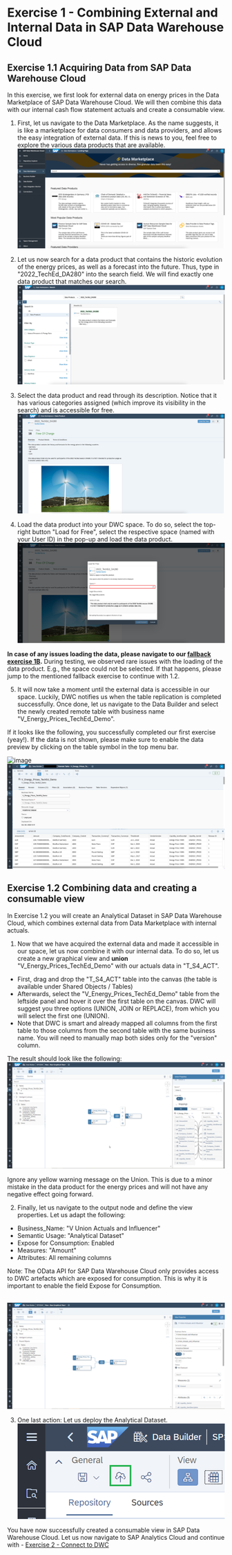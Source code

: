 # Exercise 1 - Combining External and Internal Data in SAP Data Warehouse Cloud

## Exercise 1.1 Acquiring Data from SAP Data Warehouse Cloud

In this exercise, we first look for external data on energy prices in the Data Marketplace of SAP Data Warehouse Cloud. We will then combine this data with our internal cash flow statement actuals and create a consumable view. 

1. First, let us navigate to the Data Marketplace. As the name suggests, it is like a marketplace for data consumers and data providers, and allows the easy integration of external data. If this is news to you, feel free to explore the various data products that are available. 
<br>![](/exercises/1_DataMarketplace/images/01-DM.png)

2. Let us now search for a data product that contains the historic evolution of the energy prices, as well as a forecast into the future. Thus, type in "2022_TechEd_DA280" into the search field. We will find exactly one data product that matches our search. 
<br>![](/exercises/1_DataMarketplace/images/02-Search.png)

3. Select the data product and read through its description. Notice that it has various categories assigned (which improve its visibility in the search)  and is accessible for free.
<br>![](/exercises/1_DataMarketplace/images/03-Description.png)

4. Load the data product into your DWC space. To do so, select the top-right button "Load for Free", select the respective space (named with your User ID) in the pop-up and load the data product.
<br>![](/exercises/1_DataMarketplace/images/04-Load.png)

**In case of any issues loading the data, please navigate to our [fallback exercise 1B](/exercises/Z_1B_DataMarketplace_Fallback/).** During testing, we observed rare issues with the loading of the data product. E.g., the space could not be selected. If that happens, please jump to the mentioned fallback exercise to continue with 1.2.

5. It will now take a moment until the external data is accessible in our space. Luckily, DWC notifies us when the table replication is completed successfully. Once done, let us navigate to the Data Builder and select the newly created remote table with business name "V_Energy_Prices_TechEd_Demo". 

If it looks like the following, you successfully completed our first exercise (yeay!). If the data is not shown, please make sure to enable the data preview by clicking on the table symbol in the top menu bar. 

![image](https://user-images.githubusercontent.com/112691476/201890721-2c5e3165-9865-403d-927e-9238e4e1abb7.png)
<br>![](/exercises/1_DataMarketplace/images/05-Preview.png)




## Exercise 1.2 Combining data and creating a consumable view

In Exercise 1.2 you will create an Analytical Dataset in SAP Data Warehouse Cloud, which combines external data from Data Marketplace with internal actuals. 

1. Now that we have acquired the external data and made it accessible in our space, let us now combine it with our internal data. To do so, let us create a new graphical view and **union** "V_Energy_Prices_TechEd_Demo" with our actuals data in "T_S4_ACT". 

- First, drag and drop the "T_S4_ACT" table into the canvas (the table is available under Shared Objects / Tables)
- Afterwards, select the "V_Energy_Prices_TechEd_Demo" table from the leftside panel and hover it over the first table on the canvas. DWC will suggest you three options (UNION, JOIN or REPLACE), from which you will select the first one (UNION).
- Note that DWC is smart and already mapped all columns from the first table to those columns from the second table with the same business name. You will need to manually map both sides only for the "version" column. 

The result should look like the following: 
<br>![](/exercises/1_DataMarketplace/images/1.2_Union_New.png)

Ignore any yellow warning message on the Union. This is due to a minor mistake in the data product for the energy prices and will not have any negative effect going forward.

2. Finally, let us navigate to the output node and define the view properties. Let us adapt the following: 

  - Business_Name: "V Union Actuals and Influencer"
  - Semantic Usage: "Analytical Dataset"
  - Expose for Consumption: Enabled
  - Measures: "Amount"
  - Attributes: All remaining columns 

Note: The OData API for SAP Data Warehouse Cloud only provides access to DWC artefacts which are exposed for consumption. This is why it is important to enable the field Expose for Consumption. 

<br>![](/exercises/1_DataMarketplace/images/1.2_Result.png)

3. One last action: Let us deploy the Analytical Dataset. 
<br>![](/exercises/1_DataMarketplace/images/08-Deploy.png)

You have now successfully created a consumable view in SAP Data Warehouse Cloud. Let us now navigate to SAP Analytics Cloud and continue with - [Exercise 2 - Connect to DWC](/exercises/2_Connect_to_DWC/)

